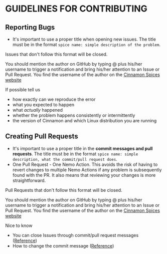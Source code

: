# GUIDELINES FOR CONTRIBUTING

## Reporting Bugs

* It's important to use a proper title when opening new issues. The title must be in the format `spice name: simple description of the problem`.

Issues that don't follow this format will be closed.

You should mention the author on GitHub by typing @ plus his/her username to trigger a notification and bring his/her attention to an Issue or Pull Request.
You find the username of the author on the [Cinnamon Spices website](https://cinnamon-spices.linuxmint.com/)

If possible tell us

* how exactly can we reproduce the error
* what you expected to happen
* what _actually_ happened
* whether the problem happens consistently or intermittently
* the version of Cinnamon and which Linux distribution you are running

## Creating Pull Requests

* It's important to use a proper title in the **commit messages and pull requests**. The title must be in the format `spice name: simple description, what the commit/pull request does`.
* One Pull Request - One Nemo Action. This avoids the risk of having to revert changes to multiple Nemo Actions if any problem is subsequently found with the PR. It also means that reviewing your changes is more straightforward.

Pull Requests that don't follow this format will be closed.

You should mention the author on GitHub by typing @ plus his/her username to trigger a notification and bring his/her attention to an Issue or Pull Request.
You find the username of the author on the [Cinnamon Spices website](https://cinnamon-spices.linuxmint.com/)

Nice to know

* You can close Issues through commit/pull request messages ([Reference](https://help.github.com/articles/closing-issues-via-commit-messages/))
* How to change the commit message ([Reference](https://help.github.com/articles/changing-a-commit-message/))
